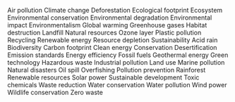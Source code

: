 Air pollution
Climate change
Deforestation
Ecological footprint
Ecosystem
Environmental conservation
Environmental degradation
Environmental impact
Environmentalism
Global warming
Greenhouse gases
Habitat destruction
Landfill
Natural resources
Ozone layer
Plastic pollution
Recycling
Renewable energy
Resource depletion
Sustainability
Acid rain
Biodiversity
Carbon footprint
Clean energy
Conservation
Desertification
Emission standards
Energy efficiency
Fossil fuels
Geothermal energy
Green technology
Hazardous waste
Industrial pollution
Land use
Marine pollution
Natural disasters
Oil spill
Overfishing
Pollution prevention
Rainforest
Renewable resources
Solar power
Sustainable development
Toxic chemicals
Waste reduction
Water conservation
Water pollution
Wind power
Wildlife conservation
Zero waste
